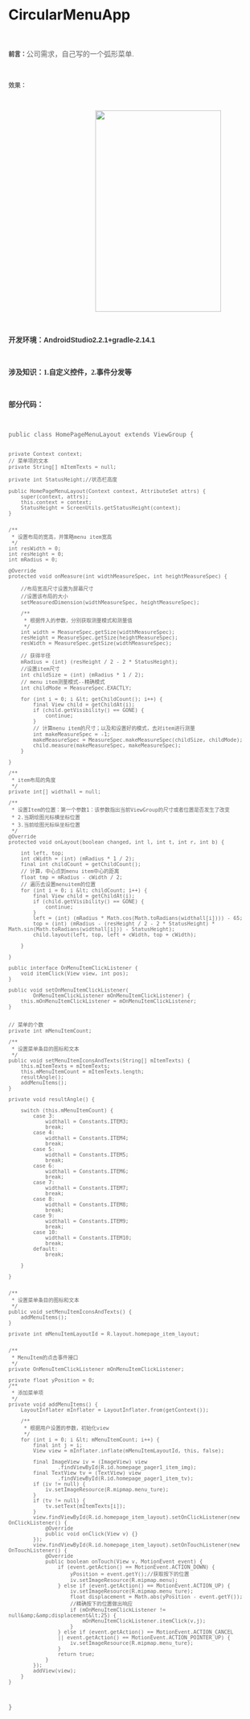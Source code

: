 # CircularMenuApp
<!-- Baidu Button BEGIN -->

<div id="article_content" class="article_content">

<p><br>
</p>
<p><span style="color:rgb(51,51,51); font-family:Arial"><strong><span style="font-size:12px">前言：</span></strong></span><span style="color:rgb(51,51,51); font-family:Arial; font-size:14px"><span style="font-family:SimHei"><span style="color:rgb(102,102,102); font-family:&quot;Microsoft YaHei&quot;,Arial">公司需求，自己写的一个弧形菜单.</span></span></span><br>
</p>
<p><span style="color:rgb(51,51,51); font-family:Arial; font-size:14px"><span style="font-family:SimHei"><span style="color:rgb(102,102,102); font-family:&quot;Microsoft YaHei&quot;,Arial"><br>
</span></span></span></p>
<p><span style="font-family:Microsoft YaHei,Arial; font-size:12px; color:#666666"><strong>效果：</strong></span></p>
<p><span style="font-family:Microsoft YaHei,Arial; font-size:12px; color:#666666"><strong><br>
</strong></span></p>
<p style="text-align:left"><span style="font-family:Microsoft YaHei,Arial; font-size:12px; color:#666666"><strong>&nbsp; &nbsp; &nbsp; &nbsp; &nbsp; &nbsp; &nbsp; &nbsp; &nbsp; &nbsp; &nbsp; &nbsp; &nbsp; &nbsp; &nbsp; &nbsp; &nbsp; &nbsp; &nbsp; &nbsp; &nbsp; &nbsp; &nbsp; &nbsp; &nbsp; &nbsp;&nbsp;<img src="http://img.blog.csdn.net/20170323154215014?watermark/2/text/aHR0cDovL2Jsb2cuY3Nkbi5uZXQvemhoX2NzZG5fYXJk/font/5a6L5L2T/fontsize/400/fill/I0JBQkFCMA==/dissolve/70/gravity/Center" width="250" height="400" alt=""><br>
</strong></span></p>
<p><span style="font-family:Microsoft YaHei,Arial; font-size:12px; color:#666666"><strong><br>
</strong></span></p>
<p><span style="color:rgb(51,51,51); font-size:14px; font-family:&quot;Microsoft YaHei&quot;,Arial"><strong>开发环境：AndroidStudio2.2.1&#43;gradle-2.14.1</strong></span><br>
</p>
<p><span style="color:rgb(51,51,51); font-size:14px; font-family:&quot;Microsoft YaHei&quot;,Arial"><strong><br>
</strong></span></p>
<p><span style="color:rgb(51,51,51); font-size:14px; font-family:&quot;Microsoft YaHei&quot;,Arial"><strong><span style="color:rgb(51,51,51); font-size:14px; font-family:SimHei"><strong>涉及知识：</strong></span><span style="color:rgb(51,51,51); font-size:14px; font-family:SimHei">1.自定义控件，</span><span style="color:rgb(51,51,51); font-size:14px; font-family:SimHei">2.事件分发等</span><br>
</strong></span></p>
<p><span style="color:rgb(51,51,51); font-size:14px; font-family:&quot;Microsoft YaHei&quot;,Arial"><strong><span style="color:rgb(51,51,51); font-size:14px; font-family:SimHei"><br>
</span></strong></span></p>
<p><span style="color:rgb(51,51,51); font-size:14px; font-family:&quot;Microsoft YaHei&quot;,Arial"><strong><span style="color:rgb(51,51,51); font-size:14px; font-family:SimHei">部分代码：</span></strong></span></p>
<p><span style="color:rgb(51,51,51); font-size:14px; font-family:&quot;Microsoft YaHei&quot;,Arial"><strong><span style="color:rgb(51,51,51); font-size:14px; font-family:SimHei"><br>
</span></strong></span></p>
<p><span style="font-family:Microsoft YaHei,Arial"></span></p>
<pre name="code" class="java" style="font-size:12px; color: rgb(102, 102, 102);">public class HomePageMenuLayout extends ViewGroup {


    private Context context;
    // 菜单项的文本
    private String[] mItemTexts = null;

    private int StatusHeight;//状态栏高度

    public HomePageMenuLayout(Context context, AttributeSet attrs) {
        super(context, attrs);
        this.context = context;
        StatusHeight = ScreenUtils.getStatusHeight(context);
    }


    /**
     * 设置布局的宽高，并策略menu item宽高
     */
    int resWidth = 0;
    int resHeight = 0;
    int mRadius = 0;

    @Override
    protected void onMeasure(int widthMeasureSpec, int heightMeasureSpec) {

        //布局宽高尺寸设置为屏幕尺寸
        //设置该布局的大小
        setMeasuredDimension(widthMeasureSpec, heightMeasureSpec);

        /**
         * 根据传入的参数，分别获取测量模式和测量值
         */
        int width = MeasureSpec.getSize(widthMeasureSpec);
        resHeight = MeasureSpec.getSize(heightMeasureSpec);
        resWidth = MeasureSpec.getSize(widthMeasureSpec);

        // 获得半径
        mRadius = (int) (resHeight / 2 - 2 * StatusHeight);
        //设置item尺寸
        int childSize = (int) (mRadius * 1 / 2);
        // menu item测量模式--精确模式
        int childMode = MeasureSpec.EXACTLY;

        for (int i = 0; i &lt; getChildCount(); i++) {
            final View child = getChildAt(i);
            if (child.getVisibility() == GONE) {
                continue;
            }
            // 计算menu item的尺寸；以及和设置好的模式，去对item进行测量
            int makeMeasureSpec = -1;
            makeMeasureSpec = MeasureSpec.makeMeasureSpec(childSize, childMode);
            child.measure(makeMeasureSpec, makeMeasureSpec);
        }

    }

    /**
     * item布局的角度
     */
    private int[] widthall = null;

    /**
     * 设置Item的位置：第一个参数1：该参数指出当前ViewGroup的尺寸或者位置是否发生了改变
     * 2.当期绘图光标横坐标位置
     * 3.当前绘图光标纵坐标位置
     */
    @Override
    protected void onLayout(boolean changed, int l, int t, int r, int b) {

        int left, top;
        int cWidth = (int) (mRadius * 1 / 2);
        final int childCount = getChildCount();
        // 计算，中心点到menu item中心的距离
        float tmp = mRadius - cWidth / 2;
        // 遍历去设置menuitem的位置
        for (int i = 0; i &lt; childCount; i++) {
            final View child = getChildAt(i);
            if (child.getVisibility() == GONE) {
                continue;
            }
            left = (int) (mRadius * Math.cos(Math.toRadians(widthall[i]))) - 65;
            top = (int) (mRadius - (resHeight / 2 - 2 * StatusHeight) * Math.sin(Math.toRadians(widthall[i])) - StatusHeight);
            child.layout(left, top, left + cWidth, top + cWidth);

        }

    }

    public interface OnMenuItemClickListener {
        void itemClick(View view, int pos);
    }

    public void setOnMenuItemClickListener(
            OnMenuItemClickListener mOnMenuItemClickListener) {
        this.mOnMenuItemClickListener = mOnMenuItemClickListener;
    }


    // 菜单的个数
    private int mMenuItemCount;

    /**
     * 设置菜单条目的图标和文本
     */
    public void setMenuItemIconsAndTexts(String[] mItemTexts) {
        this.mItemTexts = mItemTexts;
        this.mMenuItemCount = mItemTexts.length;
        resultAngle();
        addMenuItems();
    }

    private void resultAngle() {

        switch (this.mMenuItemCount) {
            case 3:
                widthall = Constants.ITEM3;
                break;
            case 4:
                widthall = Constants.ITEM4;
                break;
            case 5:
                widthall = Constants.ITEM5;
                break;
            case 6:
                widthall = Constants.ITEM6;
                break;
            case 7:
                widthall = Constants.ITEM7;
                break;
            case 8:
                widthall = Constants.ITEM8;
                break;
            case 9:
                widthall = Constants.ITEM9;
                break;
            case 10:
                widthall = Constants.ITEM10;
                break;
            default:
                break;

        }

    }


    /**
     * 设置菜单条目的图标和文本
     */
    public void setMenuItemIconsAndTexts() {
        addMenuItems();
    }

    private int mMenuItemLayoutId = R.layout.homepage_item_layout;


    /**
     * MenuItem的点击事件接口
     */
    private OnMenuItemClickListener mOnMenuItemClickListener;

    private float yPosition = 0;
    /**
     * 添加菜单项
     */
    private void addMenuItems() {
        LayoutInflater mInflater = LayoutInflater.from(getContext());

        /**
         * 根据用户设置的参数，初始化view
         */
        for (int i = 0; i &lt; mMenuItemCount; i++) {
            final int j = i;
            View view = mInflater.inflate(mMenuItemLayoutId, this, false);

            final ImageView iv = (ImageView) view
                    .findViewById(R.id.homepage_pager1_item_img);
            final TextView tv = (TextView) view
                    .findViewById(R.id.homepage_pager1_item_tv);
            if (iv != null) {
                iv.setImageResource(R.mipmap.menu_ture);
            }
            if (tv != null) {
                tv.setText(mItemTexts[i]);
            }
            view.findViewById(R.id.homepage_item_layout).setOnClickListener(new OnClickListener() {
                @Override
                public void onClick(View v) {}
            });
            view.findViewById(R.id.homepage_item_layout).setOnTouchListener(new OnTouchListener() {
                @Override
                public boolean onTouch(View v, MotionEvent event) {
                    if (event.getAction() == MotionEvent.ACTION_DOWN) {
                        yPosition = event.getY();//获取按下的位置
                        iv.setImageResource(R.mipmap.menu);
                    } else if (event.getAction() == MotionEvent.ACTION_UP) {
                        iv.setImageResource(R.mipmap.menu_ture);
                        float displacement = Math.abs(yPosition - event.getY());
                        //精确按下的位置做出响应
                        if (mOnMenuItemClickListener != null&amp;&amp;displacement&lt;25) {
                            mOnMenuItemClickListener.itemClick(v,j);
                        }
                    } else if (event.getAction() == MotionEvent.ACTION_CANCEL
                    || event.getAction() == MotionEvent.ACTION_POINTER_UP) {
                        iv.setImageResource(R.mipmap.menu_ture);
                    }
                    return true;
                }
            });
            addView(view);
        }
    }
}<strong>
</strong></pre>
<p></p>
<p style="font-size:12px; color:rgb(102,102,102)"><span style="font-family:Microsoft YaHei,Arial; font-size:12px; color:#666666"><br>
</span></p>

<p><span style="font-family:Microsoft YaHei,Arial"><br>
</span></p>
<br>
<br>
<p><span style="font-family:Microsoft YaHei,Arial; font-size:12px; color:#666666"><strong><br>
</strong></span></p>
   
</div>


<!-- Baidu Button END -->
